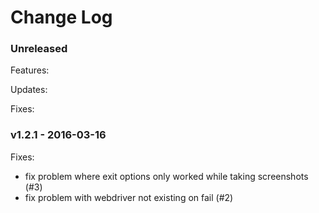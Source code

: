 # Change Log

### Unreleased

Features:

Updates:

Fixes:

### v1.2.1 - 2016-03-16

Fixes:
- fix problem where exit options only worked while taking screenshots (#3)
- fix problem with webdriver not existing on fail (#2)
